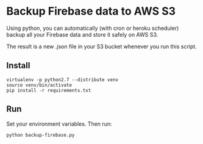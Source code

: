 Backup Firebase data to AWS S3
==============================

Using python, you can automatically (with cron or heroku scheduler) backup all
your Firebase data and store it safely on AWS S3.

The result is a new .json file in your S3 bucket whenever you run this script.

Install
-------

    virtualenv -p python2.7 --distribute venv
    source venv/bin/activate
    pip install -r requirements.txt


Run
---

Set your environment variables. Then run:

    python backup-firebase.py
